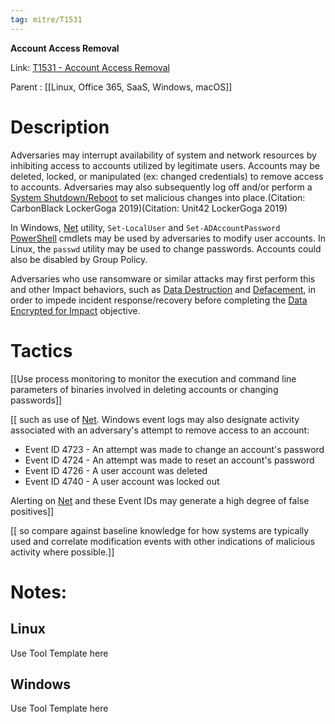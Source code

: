 ```yaml
---
tag: mitre/T1531
---
```


**Account Access Removal**

Link: [T1531 - Account Access Removal](https://attack.mitre.org/techniques/T1531)

Parent : [[Linux, Office 365, SaaS, Windows, macOS]]


# Description

Adversaries may interrupt availability of system and network resources by inhibiting access to accounts utilized by legitimate users. Accounts may be deleted, locked, or manipulated (ex: changed credentials) to remove access to accounts. Adversaries may also subsequently log off and/or perform a [System Shutdown/Reboot](https://attack.mitre.org/techniques/T1529) to set malicious changes into place.(Citation: CarbonBlack LockerGoga 2019)(Citation: Unit42 LockerGoga 2019)

In Windows, [Net](https://attack.mitre.org/software/S0039) utility, <code>Set-LocalUser</code> and <code>Set-ADAccountPassword</code> [PowerShell](https://attack.mitre.org/techniques/T1059/001) cmdlets may be used by adversaries to modify user accounts. In Linux, the <code>passwd</code> utility may be used to change passwords. Accounts could also be disabled by Group Policy. 

Adversaries who use ransomware or similar attacks may first perform this and other Impact behaviors, such as [Data Destruction](https://attack.mitre.org/techniques/T1485) and [Defacement](https://attack.mitre.org/techniques/T1491), in order to impede incident response/recovery before completing the [Data Encrypted for Impact](https://attack.mitre.org/techniques/T1486) objective. 

# Tactics


[[Use process monitoring to monitor the execution and command line parameters of binaries involved in deleting accounts or changing passwords]]

[[ such as use of [Net](https://attack.mitre.org/software/S0039). Windows event logs may also designate activity associated with an adversary's attempt to remove access to an account:

* Event ID 4723 - An attempt was made to change an account's password
* Event ID 4724 - An attempt was made to reset an account's password
* Event ID 4726 - A user account was deleted
* Event ID 4740 - A user account was locked out

Alerting on [Net](https://attack.mitre.org/software/S0039) and these Event IDs may generate a high degree of false positives]]

[[ so compare against baseline knowledge for how systems are typically used and correlate modification events with other indications of malicious activity where possible.]]


# Notes:

## Linux

Use Tool Template here

## Windows

Use Tool Template here